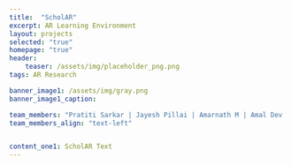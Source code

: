 ```yaml
---
title:  "ScholAR"
excerpt: AR Learning Environment
layout: projects
selected: "true"
homepage: "true"
header:
    teaser: /assets/img/placeholder_png.png
tags: AR Research

banner_image1: /assets/img/gray.png
banner_image1_caption:

team_members: "Pratiti Sarkar | Jayesh Pillai | Amarnath M | Amal Dev | Rajandeep Singh ++"
team_members_align: "text-left"


content_one1: ScholAR Text
---
```

